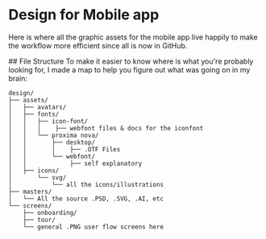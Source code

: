# Design for Mobile app

Here is where all the graphic assets for the mobile app live happily to make the workflow more efficient since all is now in GitHub.


## File Structure
To make it easier to know where is what you're probably looking for, I made a map to help you figure out what was going on in my brain:

```
design/ 
├── assets/
│   ├── avatars/
│   ├── fonts/
│   │   ├── icon-font/
│   │   │    ├── webfont files & docs for the iconfont
│   │   └── proxima nova/
│   │       ├── desktop/
│   │       │    ├── .OTF Files
│   │       └── webfont/
│   │            ├── self explanatory
│   ├── icons/
│       └── svg/
│           └── all the icons/illustrations
├── masters/
│   └── All the source .PSD, .SVG, .AI, etc
└── screens/
    ├── onboarding/
    ├── tour/
    └── general .PNG user flow screens here
```
